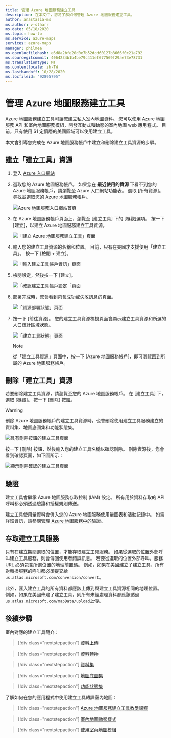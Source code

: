```yaml
---
title: 管理 Azure 地圖服務建立工具
description: 在本文中，您將了解如何管理 Azure 地圖服務建立工具。
author: anastasia-ms
ms.author: v-stharr
ms.date: 05/18/2020
ms.topic: how-to
ms.service: azure-maps
services: azure-maps
manager: philmea
ms.openlocfilehash: e6d8a2bfe20d0e7b52dcd60127b3666f0c21a792
ms.sourcegitcommit: 4064234b1b4be79c411ef677569f29ae73e78731
ms.translationtype: MT
ms.contentlocale: zh-TW
ms.lasthandoff: 10/28/2020
ms.locfileid: "92895795"
---
```

# <a name="manage-azure-maps-creator"></a>管理 Azure 地圖服務建立工具

Azure 地圖服務建立工具可讓您建立私人室內地圖資料。 您可以使用 Azure 地圖服務 API 和室內地圖服務模組，開發互動式和動態的室內地圖 web 應用程式。 目前，只有使用 S1 定價層的美國區域可以使用建立工具。

本文會引導您完成在 Azure 地圖服務帳戶中建立和刪除建立工具資源的步驟。

## <a name="create-creator-resource"></a>建立「建立工具」資源

1. 登入 [Azure 入口網站](https://portal.azure.com)

2. 選取您的 Azure 地圖服務帳戶。 如果您在 **最近使用的資源** 下看不到您的 Azure 地圖服務帳戶，請瀏覽至 Azure 入口網站功能表。 選取 [所有資源]。 尋找並選取您的 Azure 地圖服務帳戶。

    ![Azure 地圖服務入口網站首頁](./media/how-to-manage-creator/select-maps-account.png)

3. 在 Azure 地圖服務帳戶頁面上，瀏覽至 [建立工具] 下的 [概觀]選項。 按一下 [建立]，以建立 Azure 地圖服務建立工具資源。

    ![「建立 Azure 地圖服務建立工具」頁面](./media/how-to-manage-creator/creator-blade-settings.png)

4. 輸入您的建立工具資源的名稱和位置。 目前，只有在美國才支援使用「建立工具」。 按一下 [檢閱 + 建立]。

   ![「輸入建立工具帳戶資訊」頁面](./media/how-to-manage-creator/creator-creation-dialog.png)

5. 檢閱設定，然後按一下 [建立]。

    ![「確認建立工具帳戶設定「頁面](./media/how-to-manage-creator/creator-create-dialog.png)

6. 部署完成時，您會看到包含成功或失敗訊息的頁面。

   ![「資源部署狀態」頁面](./media/how-to-manage-creator/creator-resource-created.png)

7. 按一下 [前往資源]。 您的建立工具資源檢視頁面會顯示建立工具資源和所選的人口統計區域狀態。

    ![「建立工具狀態」頁面](./media/how-to-manage-creator/creator-resource-view.png)

   >[!NOTE]
   >從「建立工具資源」頁面中，按一下 [Azure 地圖服務帳戶]，即可瀏覽回到所屬的 Azure 地圖服務帳戶。

## <a name="delete-creator-resource"></a>刪除「建立工具」資源

若要刪除建立工具資源，請瀏覽至您的 Azure 地圖服務帳戶。 在 [建立工具] 下，選取 [概觀]。 按一下 [刪除]  按鈕。

>[!WARNING]
>刪除 Azure 地圖服務帳戶的建立工具資源時，也會刪除使用建立工具服務建立的資料集、地圖底圖集和功能狀態集。

![具有刪除按鈕的建立工具頁面](./media/how-to-manage-creator/creator-delete.png)

按一下 [刪除] 按鈕，然後輸入您的建立工具名稱以確認刪除。 刪除資源後，您會看到確認頁面，如下圖所示：

![顯示刪除確認的建立工具頁面](./media/how-to-manage-creator/creator-confirmdelete.png)

## <a name="authentication"></a>驗證

建立工具會繼承 Azure 地圖服務存取控制 (IAM) 設定。 所有用於資料存取的 API 呼叫都必須透過驗證和授權規則傳送。

建立工具使用量資料會併入您的 Azure 地圖服務使用量圖表和活動記錄中。  如需詳細資訊，請參閱[管理 Azure 地圖服務中的驗證](./how-to-manage-authentication.md)。

## <a name="access-to-creator-services"></a>存取建立工具服務

只有在建立期間選取的位置，才能存取建立工具服務。 如果從選取的位置外部呼叫建立工具服務，則會傳回使用者錯誤訊息。 若要從選取的位置外部呼叫，服務 URL 必須包含所選位置的地理前置碼。 例如，如果在美國建立了建立工具，所有對轉換服務的呼叫都必須提交給 `us.atlas.microsoft.com/conversion/convert`。

此外，匯入建立工具的所有資料都應該上傳到與建立工具資源相同的地理位置。 例如，如果在美國佈建了建立工具，則所有未經處理資料都應該透過 `us.atlas.microsoft.com/mapData/upload`上傳。

## <a name="next-steps"></a>後續步驟

室內對應的建立工具簡介：

> [!div class="nextstepaction"]
> [資料上傳](creator-indoor-maps.md#upload-a-drawing-package)

> [!div class="nextstepaction"]
> [資料轉換](creator-indoor-maps.md#convert-a-drawing-package)

> [!div class="nextstepaction"]
> [資料集](creator-indoor-maps.md#datasets)

> [!div class="nextstepaction"]
> [地圖底圖集](creator-indoor-maps.md#tilesets)

> [!div class="nextstepaction"]
> [功能狀態集](creator-indoor-maps.md#feature-statesets)

了解如何在您的應用程式中使用建立工具轉譯室內地圖：

> [!div class="nextstepaction"]
> [Azure 地圖服務建立工具教學課程](tutorial-creator-indoor-maps.md)

> [!div class="nextstepaction"]
> [室內地圖動態樣式](indoor-map-dynamic-styling.md)

> [!div class="nextstepaction"]
> [使用室內地圖模組](how-to-use-indoor-module.md)